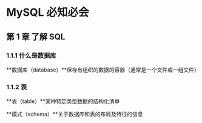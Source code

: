 # MySQL 必知必会

## 第 1 章 了解 SQL

### 1.1.1 什么是数据库

**数据库（database）**保存有组织的数据的容器（通常是一个文件或一组文件）

### 1.1.2 表

**表（table）**某种特定类型数据的结构化清单

**模式（schema）**关于数据库和表的布局及特征的信息



































